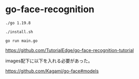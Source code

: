 # go-face-recognition

```shell
./go 1.19.8
```

```shell
./install.sh

go run main.go
```

https://github.com/TutorialEdge/go-face-recognition-tutorial

images配下に以下を入れる必要があった。

https://github.com/Kagami/go-face#models

